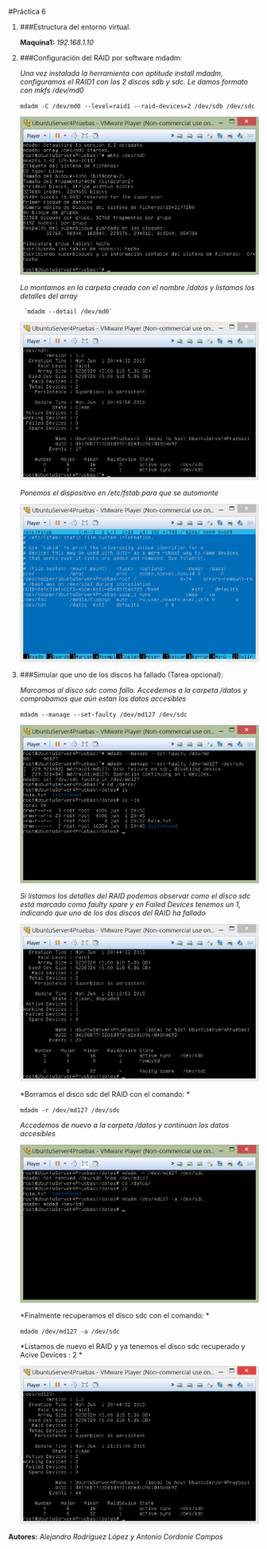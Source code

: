 #Práctica 6


1. ###Estructura del entorno virtual.

	**Maquina1:** *192.168.1.10*


2. ###Configuración del RAID por software mdadm:


	*Una vez instalada la herramienta con aptitude install mdadm, configuramos el RAID1 con los 2 discos sdb y sdc. Le damos formato con mkfs /dev/md0*
	
	`mdadm -C /dev/md0 --level=raid1 --raid-devices=2 /dev/sdb /dev/sdc`

	![Imagen 1](Capturas/6__1.png "Práctica 6.2")


	*Lo montamos en la carpeta creada con el nombre /datos y listamos los detalles del array*

		`mdadm --detail /dev/md0`
	
	![Imagen 2](Capturas/6__2.png "Práctica 6.2")



	*Ponemos el dispositivo en /etc/fstab para que se automonte*
	

	![Imagen 3](Capturas/6__3.png "Práctica 6.2")



3. ###Simular que uno de los discos ha fallado (Tarea opcional):

	*Marcamos al disco sdc como fallo. Accedemos a la carpeta /datos y comprobamos que aún estan los datos accesibles*
	
	`mdadm --manage --set-faulty /dev/md127 /dev/sdc`

	![Imagen 1](Capturas/6__4.png "Práctica 6.3")


	*Si listamos los detalles del RAID podemos observar como el disco sdc está marcado como faulty spare y en Failed Devices tenemos un 1, indicando que uno de los dos discos del RAID ha fallado*
	

	![Imagen 2](Capturas/6__5.png "Práctica 6.3")


	*Borramos el disco sdc del RAID con el comando: *
	
	`mdadm -r /dev/md127 /dev/sdc`

	*Accedemos de nuevo a la carpeta /datos y continuan los datos accesibles*

	![Imagen 3](Capturas/6__6.png "Práctica 6.3")


	*Finalmente recuperamos el disco sdc con el comando: *

	`mdadm /dev/md127 -a /dev/sdc`


	*Listamos de nuevo el RAID y ya tenemos el disco sdc recuperado y Acive Devices : 2 *

	![Imagen 3](Capturas/6__7.png "Práctica 6.3")

**Autores:** *Alejandro Rodríguez López y Antonio Cordonie Campos*	
		
	


